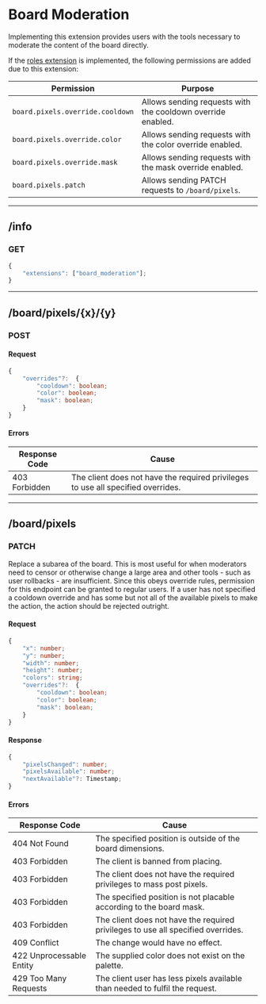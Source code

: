 Board Moderation
================
Implementing this extension provides users with the tools necessary to moderate the content of the board directly.

If the [roles extension](./roles.md) is implemented, the following permissions are added due to this extension:

| Permission                       | Purpose                                                     |
|----------------------------------|-------------------------------------------------------------|
| `board.pixels.override.cooldown` | Allows sending requests with the cooldown override enabled. |
| `board.pixels.override.color`    | Allows sending requests with the color override enabled.    |
| `board.pixels.override.mask`     | Allows sending requests with the mask override enabled.     |
| `board.pixels.patch`             | Allows sending PATCH requests to `/board/pixels`.           |

--------------------------------------------------------------------------------

## /info
### GET
```typescript
{
	"extensions": ["board_moderation"];
}
```

--------------------------------------------------------------------------------

## /board/pixels/{x}/{y}
### POST
#### Request
```typescript
{
	"overrides"?:  {
		"cooldown": boolean;
		"color": boolean;
		"mask": boolean;
	}
}
```
#### Errors
| Response Code | Cause                                                                            |
|---------------|----------------------------------------------------------------------------------|
| 403 Forbidden | The client does not have the required privileges to use all specified overrides. |

--------------------------------------------------------------------------------

## /board/pixels
### PATCH
Replace a subarea of the board.
This is most useful for when moderators need to censor or otherwise change a large area and other tools - such as user rollbacks - are insufficient.
Since this obeys override rules, permission for this endpoint can be granted to regular users.
If a user has not specified a cooldown override and has some but not all of the available pixels to make the action, the action should be rejected outright.
#### Request
```typescript
{
	"x": number;
	"y": number;
	"width": number;
	"height": number;
	"colors": string;
	"overrides"?:  {
		"cooldown": boolean;
		"color": boolean;
		"mask": boolean;
	}
}
```
#### Response
```typescript
{
	"pixelsChanged": number;
	"pixelsAvailable": number;
	"nextAvailable"?: Timestamp; 
}
```
#### Errors
| Response Code            | Cause                                                                            |
|--------------------------|----------------------------------------------------------------------------------|
| 404 Not Found            | The specified position is outside of the board dimensions.                       |
| 403 Forbidden            | The client is banned from placing.                                               |
| 403 Forbidden            | The client does not have the required privileges to mass post pixels.            |
| 403 Forbidden            | The specified position is not placable according to the board mask.              |
| 403 Forbidden            | The client does not have the required privileges to use all specified overrides. |
| 409 Conflict             | The change would have no effect.                                                 |
| 422 Unprocessable Entity | The supplied color does not exist on the palette.                                |
| 429 Too Many Requests    | The client user has less pixels available than needed to fulfil the request.     |

